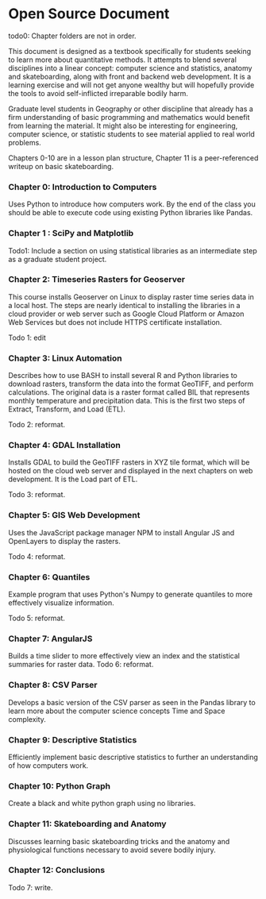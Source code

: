# Open Source Document

todo0: Chapter folders are not in order. 

This document is designed as a textbook specifically for students seeking to learn more about quantitative methods. It attempts to blend several disciplines into a linear concept: computer science and statistics, anatomy and skateboarding, along with front and backend web development. It is a learning exercise and will not get anyone wealthy but will hopefully provide the tools to avoid self-inflicted irreparable bodily harm.

Graduate level students in Geography or other discipline that already has a firm understanding of basic programming and mathematics would benefit from learning the material. It might also be interesting for engineering, computer science, or statistic students to see material applied to real world problems.

Chapters 0-10 are in a lesson plan structure, Chapter 11 is a peer-referenced writeup on basic skateboarding.

### Chapter 0: Introduction to Computers
Uses Python to introduce how computers work.
By the end of the class you should be able to execute code using existing Python libraries like Pandas.

### Chapter 1 : SciPy and Matplotlib
Todo1: Include a section on using statistical libraries as an intermediate step as a graduate student project.

### Chapter 2: Timeseries Rasters for Geoserver
This course installs Geoserver on Linux to display raster time series data in a local host. The steps are nearly identical to installing the libraries in a cloud provider or web server such as Google Cloud Platform or Amazon Web Services but does not include HTTPS certificate installation.

Todo 1: edit

### Chapter 3: Linux Automation
Describes how to use BASH to install several R and Python libraries to download rasters, transform the data into the format GeoTIFF, and perform calculations.
The original data is a raster format called BIL that represents monthly temperature and precipitation data. This is the first two steps of Extract, Transform, and Load (ETL).

Todo 2: reformat.

### Chapter 4: GDAL Installation
Installs GDAL to build the GeoTIFF rasters in XYZ tile format, which will be hosted on the cloud web server and displayed in the next chapters on web development.
It is the Load part of ETL.

Todo 3: reformat.

### Chapter 5: GIS Web Development
Uses the JavaScript package manager NPM to install Angular JS and OpenLayers to display the rasters.

Todo 4: reformat.

### Chapter 6: Quantiles
Example program that uses Python's Numpy to generate quantiles to more effectively visualize information.

Todo 5: reformat.

### Chapter 7: AngularJS
Builds a time slider to more effectively view an index and the statistical summaries for raster data.
Todo 6: reformat.

### Chapter 8: CSV Parser
Develops a basic version of the CSV parser as seen in the Pandas library to learn more about the computer science concepts Time and Space complexity.

### Chapter 9: Descriptive Statistics
Efficiently implement basic descriptive statistics to further an understanding of how computers work.

### Chapter 10: Python Graph
Create a black and white python graph using no libraries.

### Chapter 11: Skateboarding and Anatomy
Discusses learning basic skateboarding tricks and the anatomy and physiological functions necessary to avoid severe bodily injury.

### Chapter 12: Conclusions
Todo 7: write.

